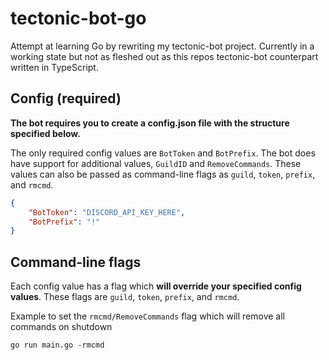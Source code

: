 # tectonic-bot-go
Attempt at learning Go by rewriting my tectonic-bot project. Currently in a working state but not as fleshed out as this repos tectonic-bot counterpart written in TypeScript.

## Config (required)
**The bot requires you to create a config.json file with the structure specified below.**

The only required config values are `BotToken` and `BotPrefix`. The bot does have support for additional values, `GuildID` and `RemoveCommands`. These values can also be passed as command-line flags as `guild`, `token`, `prefix`, and `rmcmd`.
```json
{
	"BotToken": "DISCORD_API_KEY_HERE",
	"BotPrefix": "!"
}

```

## Command-line flags
Each config value has a flag which **will override your specified config values**. These flags are `guild`, `token`, `prefix`, and `rmcmd`.

Example to set the `rmcmd/RemoveCommands` flag which will remove all commands on shutdown
```
go run main.go -rmcmd
```
